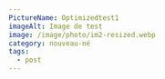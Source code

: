 ```yaml
---
PictureName: Optimizedtest1
imageAlt: Image de test
image: /image/photo/im2-resized.webp
category: nouveau-né
tags:
  - post
---
```

